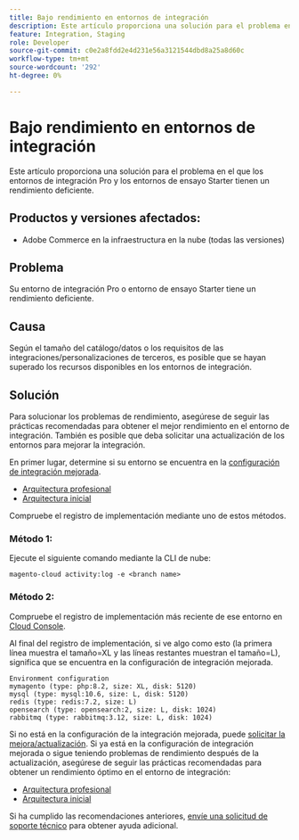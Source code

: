 ```yaml
---
title: Bajo rendimiento en entornos de integración
description: Este artículo proporciona una solución para el problema en el que los entornos de integración Pro y los entornos de ensayo Starter tienen un rendimiento deficiente.
feature: Integration, Staging
role: Developer
source-git-commit: c0e2a8fdd2e4d231e56a3121544dbd8a25a8d60c
workflow-type: tm+mt
source-wordcount: '292'
ht-degree: 0%

---
```


# Bajo rendimiento en entornos de integración

Este artículo proporciona una solución para el problema en el que los entornos de integración Pro y los entornos de ensayo Starter tienen un rendimiento deficiente.

## Productos y versiones afectados:

* Adobe Commerce en la infraestructura en la nube (todas las versiones)

## Problema

Su entorno de integración Pro o entorno de ensayo Starter tiene un rendimiento deficiente.

## Causa

Según el tamaño del catálogo/datos o los requisitos de las integraciones/personalizaciones de terceros, es posible que se hayan superado los recursos disponibles en los entornos de integración.

## Solución

Para solucionar los problemas de rendimiento, asegúrese de seguir las prácticas recomendadas para obtener el mejor rendimiento en el entorno de integración. También es posible que deba solicitar una actualización de los entornos para mejorar la integración.

En primer lugar, determine si su entorno se encuentra en la [configuración de integración mejorada](https://experienceleague.adobe.com/es/docs/commerce-knowledge-base/kb/announcements/commerce-announcements/integration-environment-enhancement-request-pro-and-starter).

* [Arquitectura profesional](https://experienceleague.adobe.com/es/docs/commerce-cloud-service/user-guide/architecture/pro-architecture#integration-environment)
* [Arquitectura inicial](https://experienceleague.adobe.com/es/docs/commerce-cloud-service/user-guide/architecture/starter-architecture#staging-environment)

Compruebe el registro de implementación mediante uno de estos métodos.

### Método 1:

Ejecute el siguiente comando mediante la CLI de nube:

`magento-cloud activity:log -e <branch name>`

### Método 2:

Compruebe el registro de implementación más reciente de ese entorno en [Cloud Console](https://console.adobecommerce.com).

Al final del registro de implementación, si ve algo como esto (la primera línea muestra el tamaño=XL y las líneas restantes muestran el tamaño=L), significa que se encuentra en la configuración de integración mejorada.

```
Environment configuration
mymagento (type: php:8.2, size: XL, disk: 5120)
mysql (type: mysql:10.6, size: L, disk: 5120)
redis (type: redis:7.2, size: L)
opensearch (type: opensearch:2, size: L, disk: 1024)
rabbitmq (type: rabbitmq:3.12, size: L, disk: 1024)
```

Si no está en la configuración de la integración mejorada, puede [solicitar la mejora/actualización](https://experienceleague.adobe.com/es/docs/commerce-knowledge-base/kb/announcements/commerce-announcements/integration-environment-enhancement-request-pro-and-starter).
Si ya está en la configuración de integración mejorada o sigue teniendo problemas de rendimiento después de la actualización, asegúrese de seguir las prácticas recomendadas para obtener un rendimiento óptimo en el entorno de integración:

* [Arquitectura profesional](https://experienceleague.adobe.com/es/docs/commerce-cloud-service/user-guide/architecture/pro-architecture#integration-environment)
* [Arquitectura inicial](https://experienceleague.adobe.com/es/docs/commerce-cloud-service/user-guide/architecture/starter-architecture#staging-environment)

Si ha cumplido las recomendaciones anteriores, [envíe una solicitud de soporte técnico](https://experienceleague.adobe.com/es/docs/commerce-knowledge-base/kb/help-center-guide/magento-help-center-user-guide#submit-ticket) para obtener ayuda adicional.
 
